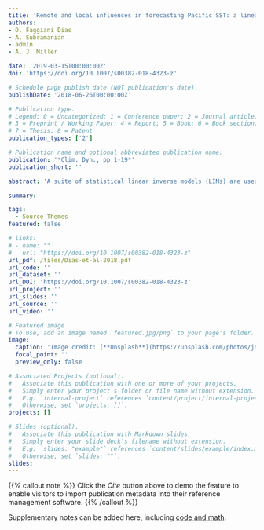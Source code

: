 ```yaml
---
title: 'Remote and local influences in forecasting Pacific SST: a linear inverse model and a multimodel ensemble study'
authors:
- D. Faggiani Dias
- A. Subramanian
- admin
- A. J. Miller

date: '2019-03-15T00:00:00Z'
doi: 'https://doi.org/10.1007/s00382-018-4323-z'

# Schedule page publish date (NOT publication's date).
publishDate: '2018-06-26T00:00:00Z'

# Publication type.
# Legend: 0 = Uncategorized; 1 = Conference paper; 2 = Journal article;
# 3 = Preprint / Working Paper; 4 = Report; 5 = Book; 6 = Book section;
# 7 = Thesis; 8 = Patent
publication_types: ['2']

# Publication name and optional abbreviated publication name.
publication: '*Clim. Dyn., pp 1-19*'
publication_short: ''

abstract: 'A suite of statistical linear inverse models (LIMs) are used to understand the remote and local SST variability that influences SST predictions over the North Pacific region. Observed monthly SST anomalies in the Pacific are used to construct different regional LIMs for seasonal to decadal predictions. The seasonal forecast skills of the LIMs are compared to that from three operational forecast systems in the North American Multi-Model Ensemble (NMME), revealing that the LIM has better skill in the Northeastern Pacific than NMME models. The LIM is also found to have comparable forecast skill for SST in the Tropical Pacific with NMME models. This skill, however, is highly dependent on the initialization month, with forecasts initialized during the summer having better skill than those initialized during the winter. The data are also bandpass filtered into seasonal, interannual and decadal time scales to identify the relationships between time scales using the structure of the propagator matrix. Moreover, we investigate the influence of the tropics and extra-tropics in the predictability of the SST over the region. The Extratropical North Pacific seems to be a source of predictability for the tropics on seasonal to interannual time scales, while the tropics enhance the forecast skill for the decadal component. These results indicate the importance of temporal scale interactions in improving the predictions on decadal timescales. Hence, we show that LIMs are not only useful as benchmarks for estimates of statistical skill, but also to isolate contributions to the forecast skills from different timescales, spatial scales or even model components.'

summary: 

tags:
  - Source Themes
featured: false

# links:
# - name: ""
#   url: "https://doi.org/10.1007/s00382-018-4323-z"
url_pdf: /files/Dias-et-al-2018.pdf
url_code: ''
url_dataset: ''
url_DOI: 'https://doi.org/10.1007/s00382-018-4323-z'
url_project: ''
url_slides: ''
url_source: ''
url_video: ''

# Featured image
# To use, add an image named `featured.jpg/png` to your page's folder.
image:
  caption: 'Image credit: [**Unsplash**](https://unsplash.com/photos/jdD8gXaTZsc)'
  focal_point: ''
  preview_only: false

# Associated Projects (optional).
#   Associate this publication with one or more of your projects.
#   Simply enter your project's folder or file name without extension.
#   E.g. `internal-project` references `content/project/internal-project/index.md`.
#   Otherwise, set `projects: []`.
projects: []

# Slides (optional).
#   Associate this publication with Markdown slides.
#   Simply enter your slide deck's filename without extension.
#   E.g. `slides: "example"` references `content/slides/example/index.md`.
#   Otherwise, set `slides: ""`.
slides:
---
```


{{% callout note %}}
Click the _Cite_ button above to demo the feature to enable visitors to import publication metadata into their reference management software.
{{% /callout %}}

Supplementary notes can be added here, including [code and math](https://wowchemy.com/docs/content/writing-markdown-latex/).
